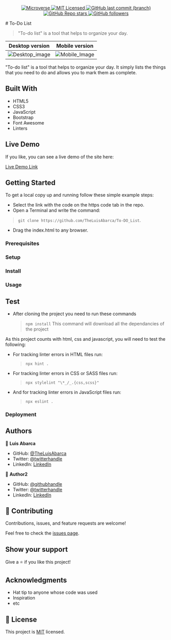 <p align="center">
  <a href="https://www.microverse.org/">
    <img alt="Microverse" src="https://img.shields.io/badge/-Microverse-blueviolet?style=plastic">
  </a>
  <a href="https://github.com/TheLuisAbarca/:To-DO_List:/LICENSE">
    <img alt="MIT Licensed" src="https://img.shields.io/badge/license-MIT-green?style=plastic">
  </a>
  <a href="https://github.com/TheLuisAbarca/:To-DO_List:">
    <img alt="GitHub last commit (branch)" src="https://img.shields.io/github/last-commit/TheLuisAbarca/To-DO_List/master?color=blue&style=plastic">
  </a>
  <a href="https://github.com/TheLuisAbarca/:To-DO_List:">
    <img alt="GitHub Repo stars" src="https://img.shields.io/github/stars/TheLuisAbarca/To-DO_List?color=orange&label=%E2%98%85%20stars%20&style=plastic">
  </a>
  <a href="https://github.com/TheLuisAbarca">
    <img alt="GitHub followers" src="https://img.shields.io/github/followers/TheLuisAbarca?color=yellow&logo=github&style=plastic">
  </a>
</p>
# To-Do List

> "To-do list" is a tool that helps to organize your day.

| Desktop version | Mobile version|
|-----------------|---------------|
| ![Desktop_image](./readme_imgs/desktop_ver.png) | ![Mobile_Image](./readme_imgs/mobile_ver.png) | 

"To-do list" is a tool that helps to organize your day. It simply lists the things that you need to do and allows you to mark them as complete.

## Built With

- HTML5
- CSS3
- JavaScript
- Bootstrap
- Font Awesome
- Linters

## Live Demo

If you like, you can see a live demo of the site here:

[Live Demo Link](https://theluisabarca.github.io/To-DO_List/)


## Getting Started

To get a local copy up and running follow these simple example steps:

- Select the link with the code on the https code tab in the repo.
- Open a Terminal and write the command: 
> `git clone https://github.com/TheLuisAbarca/To-DO_List`.
- Drag the index.html to any browser.

### Prerequisites

### Setup

### Install

### Usage

## Test

- After cloning the project you need to run these commands

  > `npm install`
  > This command will download all the dependancies of the project

As this project counts with html, css and javascript, you will need to test the following:

- For tracking linter errors in HTML files run:

  > `npx hint .`

- For tracking linter errors in CSS or SASS  files run:

  > `npx stylelint "\*_/_.{css,scss}"`

- And for tracking linter errors in JavaScript files run:

  > `npx eslint .`

### Deployment



## Authors

👤 **Luis Abarca**

- GitHub: [@TheLuisAbarca](https://github.com/TheLuisAbarca)
- Twitter: [@twitterhandle](https://twitter.com/twitterhandle)
- LinkedIn: [LinkedIn](https://linkedin.com/in/linkedinhandle)

👤 **Author2**

- GitHub: [@githubhandle](https://github.com/githubhandle)
- Twitter: [@twitterhandle](https://twitter.com/twitterhandle)
- LinkedIn: [LinkedIn](https://linkedin.com/in/linkedinhandle)

## 🤝 Contributing

Contributions, issues, and feature requests are welcome!

Feel free to check the [issues page](../../issues/).

## Show your support

Give a ⭐️ if you like this project!

## Acknowledgments

- Hat tip to anyone whose code was used
- Inspiration
- etc

## 📝 License

This project is [MIT](./MIT.md) licensed.
